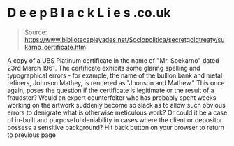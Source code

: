 # D e e p B l a c k L i e s .co.uk

> Source: https://www.bibliotecapleyades.net/Sociopolitica/secretgoldtreaty/sukarno_certificate.htm

A copy of a UBS Platinum certificate
in the name of "Mr. Soekarno" dated 23rd
March 1961. The certificate exhibits some
glaring spelling and typographical errors - for
example, the name of the bullion bank and metal
refiners, Johnson Mathey, is rendered as "Jhonson
and Mathew." This once again, poses
the question if the certificate is legitimate or the
result of a fraudster? Would an expert
counterfeiter who has probably spent weeks working on
the artwork suddenly become so slack as to allow such
obvious errors to denigrate what is otherwise
meticulous work? Or could it be a case of
in-built and purposeful deniability in cases where the
client or depositor possess a sensitive background?
Hit back button on your browser to return to previous page
